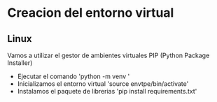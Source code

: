 # Creacion del entorno virtual
## Linux
Vamos a utilizar el gestor de ambientes virtuales PIP (Python Package Installer)
- Ejecutar el comando 'python -m venv <nombre del ambiente>'
- Inicializamos el entorno virtual 'source envtpe/bin/activate'
- Instalamos el paquete de librerias 'pip install requirements.txt'